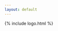 ```yaml
---
layout: default
---
```


<div class="jl-wrapper">
  <div class="jl-logo-wrapper">
    {% include logo.html %}
  </div>
</div>
